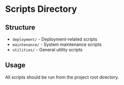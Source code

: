 # Scripts Directory

## Structure
- `deployment/` - Deployment-related scripts
- `maintenance/` - System maintenance scripts
- `utilities/` - General utility scripts

## Usage
All scripts should be run from the project root directory.
